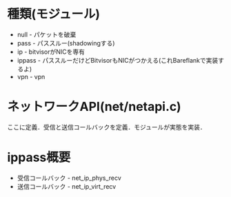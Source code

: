 # 種類(モジュール)
* null - パケットを破棄
* pass - パススルー(shadowingする)
* ip - bitvisorがNICを専有
* ippass - パススルーだけどBitvisorもNICがつかえる(これBareflankで実装するよ)
* vpn - vpn

# ネットワークAPI(net/netapi.c)
ここに定義．受信と送信コールバックを定義．モジュールが実態を実装．

# ippass概要
* 受信コールバック - net_ip_phys_recv
* 送信コールバック - net_ip_virt_recv
